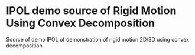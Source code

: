 # IPOL demo source of Rigid Motion Using Convex Decomposition

Source of demo IPOL of demonstration of rigid motion 2D/3D using convex decomposition.
